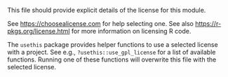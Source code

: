 This file should provide explicit details of the license for this module.

See <https://choosealicense.com> for help selecting one.
See also <https://r-pkgs.org/license.html> for more information on licensing R code.

The `usethis` package provides helper functions to use a selected license with a project.
See e.g., `?usethis::use_gpl_license` for a list of available functions.
Running one of these functions will overwrite this file with the selected license.
